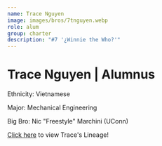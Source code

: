 ```yaml
---
name: Trace Nguyen
image: images/bros/7tnguyen.webp
role: alum
group: charter
description: "#7 '¿Winnie the Who?'"
---
```


# Trace Nguyen | Alumnus
Ethnicity: Vietnamese

Major: Mechanical Engineering

Big Bro: Nic "Freestyle" Marchini (UConn)

[Click here](/ujis/7tnguyen/) to view Trace's Lineage!